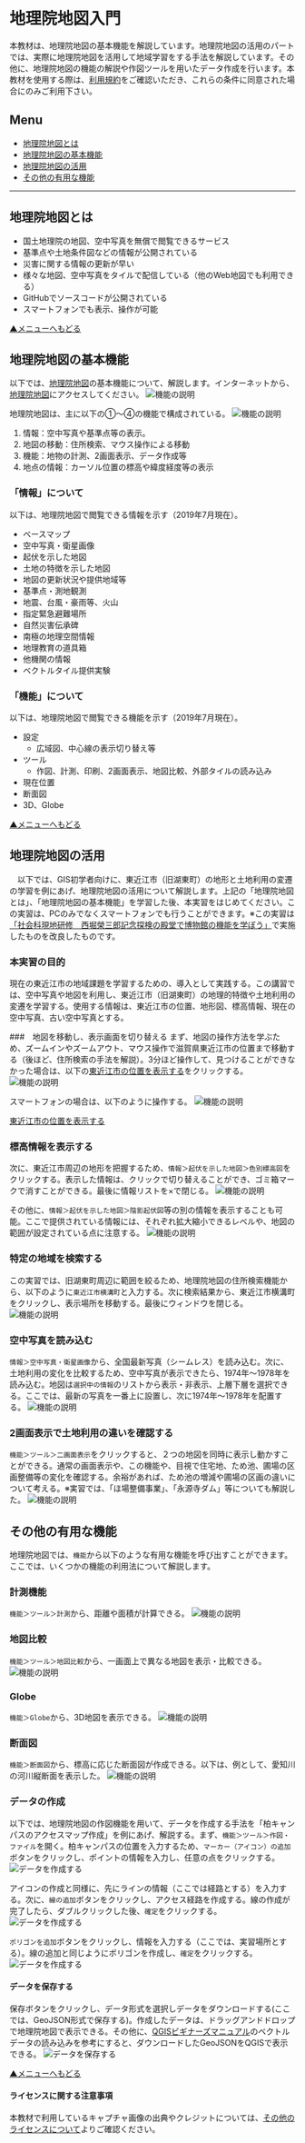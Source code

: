 # 地理院地図入門
本教材は、地理院地図の基本機能を解説しています。地理院地図の活用のパートでは、実際に地理院地図を活用して地域学習をする手法を解説しています。その他に、地理院地図の機能の解説や作図ツールを用いたデータ作成を行います。本教材を使用する際は、[利用規約]をご確認いただき、これらの条件に同意された場合にのみご利用下さい。

**Menu**
------
* [地理院地図とは](#地理院地図とは)
* [地理院地図の基本機能](#地理院地図の基本機能)
* [地理院地図の活用](#地理院地図の活用)
* [その他の有用な機能](#その他の有用な機能)

--------

## 地理院地図とは

- 国土地理院の地図、空中写真を無償で閲覧できるサービス
- 基準点や土地条件図などの情報が公開されている
- 災害に関する情報の更新が早い
- 様々な地図、空中写真をタイルで配信している（他のWeb地図でも利用できる）
- GitHubでソースコードが公開されている
- スマートフォンでも表示、操作が可能

[▲メニューへもどる]

## 地理院地図の基本機能
以下では、[地理院地図]の基本機能について、解説します。インターネットから、[地理院地図]にアクセスしてください。
![機能の説明](pic/gsipic_1.png)

地理院地図は、主に以下の①～④の機能で構成されている。
![機能の説明](pic/gsipic_2.png)

1. 情報：空中写真や基準点等の表示。
2. 地図の移動：住所検索、マウス操作による移動
3. 機能：地物の計測、2画面表示、データ作成等
4. 地点の情報：カーソル位置の標高や緯度経度等の表示

### 「情報」について
以下は、地理院地図で閲覧できる情報を示す（2019年7月現在）。
- ベースマップ
- 空中写真・衛星画像
- 起伏を示した地図
- 土地の特徴を示した地図
- 地図の更新状況や提供地域等
- 基準点・測地観測
- 地震、台風・豪雨等、火山
- 指定緊急避難場所
- 自然災害伝承碑
- 南極の地理空間情報
- 地理教育の道具箱
- 他機関の情報
- ベクトルタイル提供実験

### 「機能」について
以下は、地理院地図で閲覧できる機能を示す（2019年7月現在）。
- 設定
  - 広域図、中心線の表示切り替え等
- ツール
  - 作図、計測、印刷、2画面表示、地図比較、外部タイルの読み込み
- 現在位置
- 断面図
- 3D、Globe

[▲メニューへもどる]

## 地理院地図の活用
　以下では、GIS初学者向けに、東近江市（旧湖東町）の地形と土地利用の変遷の学習を例にあげ、地理院地図の活用について解説します。上記の「地理院地図とは」、「地理院地図の基本機能」を学習した後、本実習をはじめてください。この実習は、PCのみでなくスマートフォンでも行うことができます。※この実習は[「社会科現地研修　西堀榮三郎記念探検の殿堂で博物館の機能を学ぼう」](http://hdtopography.blogspot.com/2019/07/blog-post.html)で実施したものを改良したものです。

### 本実習の目的
現在の東近江市の地域課題を学習するための、導入として実践する。この講習では、空中写真や地図を利用し、東近江市（旧湖東町）の地理的特徴や土地利用の変遷を学習する。使用する情報は、東近江市の位置、地形図、標高情報、現在の空中写真、古い空中写真とする。

###　地図を移動し、表示画面を切り替える
まず、地図の操作方法を学ぶため、ズームインやズームアウト、マウス操作で滋賀県東近江市の位置まで移動する（後ほど、住所検索の手法を解説）。3分ほど操作して、見つけることができなかった場合は、以下の[東近江市の位置を表示する]をクリックする。
![機能の説明](pic/gsipic_3.png)

スマートフォンの場合は、以下のように操作する。
![機能の説明](pic/gsipic_4.png)

[東近江市の位置を表示する]

[東近江市の位置を表示する]:https://maps.gsi.go.jp/#12/35.100249/136.220512/&base=std&ls=std&disp=1&vs=c1j0h0k0l0u0t0z0r0s0m0f1

### 標高情報を表示する
次に、東近江市周辺の地形を把握するため、`情報＞起伏を示した地図＞色別標高図`をクリックする。表示した情報は、クリックで切り替えることができ、ゴミ箱マークで消すことができる。最後に情報リストを×で閉じる。
![機能の説明](pic/gsipic_5.png)

その他に、`情報＞起伏を示した地図＞陰影起伏図`等の別の情報を表示することも可能。ここで提供されている情報には、それぞれ拡大縮小できるレベルや、地図の範囲が設定されている点に注意する。
![機能の説明](pic/gsipic_6.png)

### 特定の地域を検索する
この実習では、旧湖東町周辺に範囲を絞るため、地理院地図の住所検索機能から、以下のように`東近江市横溝町`と入力する。次に検索結果から、東近江市横溝町をクリックし、表示場所を移動する。最後にウィンドウを閉じる。
![機能の説明](pic/gsipic_7.png)

### 空中写真を読み込む
`情報＞空中写真・衛星画像`から、全国最新写真（シームレス）を読み込む。次に、土地利用の変化を比較するため、空中写真が表示できたら、1974年～1978年を読み込む。地図は`選択中の情報`のリストから表示・非表示、上層下層を選択できる。ここでは、最新の写真を一番上に設置し、次に1974年～1978年を配置する。
![機能の説明](pic/gsipic_8.png)

### 2画面表示で土地利用の違いを確認する
`機能＞ツール＞二画面表示`をクリックすると、２つの地図を同時に表示し動かすことができる。通常の画面表示や、この機能や、目視で住宅地、ため池、圃場の区画整備等の変化を確認する。余裕があれば、ため池の増減や圃場の区画の違いについて考える。※実習では、「ほ場整備事業」、「永源寺ダム」等についても解説した。
![機能の説明](pic/gsipic_9.png)

## その他の有用な機能
地理院地図では、`機能`から以下のような有用な機能を呼び出すことができます。ここでは、いくつかの機能の利用法について解説します。

### 計測機能
`機能＞ツール＞計測`から、距離や面積が計算できる。
![機能の説明](pic/gsipic_10.png)

### 地図比較
`機能＞ツール＞地図比較`から、一画面上で異なる地図を表示・比較できる。
![機能の説明](pic/gsipic_11.png)
### Globe
`機能＞Globe`から、3D地図を表示できる。
![機能の説明](pic/gsipic_12.png)

### 断面図
`機能＞断面図`から、標高に応じた断面図が作成できる。以下は、例として、愛知川の河川縦断面を表示した。
![機能の説明](pic/gsipic_13.png)

### データの作成
以下では、地理院地図の作図機能を用いて、データを作成する手法を「柏キャンパスのアクセスマップ作成」を例にあげ、解説する。まず、`機能＞ツール＞作図・ファイル`を開く。柏キャンパスの位置を入力するため、`マーカー（アイコン）の追加`ボタンをクリックし、ポイントの情報を入力し、任意の点をクリックする。
![データを作成する](pic/gsipic_14.png)

アイコンの作成と同様に、先にラインの情報（ここでは経路とする）を入力する。次に、`線の追加`ボタンをクリックし、アクセス経路を作成する。線の作成が完了したら、ダブルクリックした後、`確定`をクリックする。
![データを作成する](pic/gsipic_15.png)

`ポリゴンを追加`ボタンをクリックし、情報を入力する（ここでは、実習場所とする）。線の追加と同じようにポリゴンを作成し、`確定`をクリックする。
![データを作成する](pic/gsipic_16.png)

#### データを保存する
保存ボタンをクリックし、データ形式を選択しデータをダウンロードする(ここでは、GeoJSON形式で保存する)。作成したデータは、ドラッグアンドドロップで地理院地図で表示できる。その他に、[QGISビギナーズマニュアル]のベクトルデータの読み込みを参考にすると、ダウンロードしたGeoJSONをQGISで表示できる。
![データを保存する](pic/gsipic_17.png)

[▲メニューへもどる]

#### ライセンスに関する注意事項
本教材で利用しているキャプチャ画像の出典やクレジットについては、[その他のライセンスについて]よりご確認ください。

[その他のライセンスについて]:../../lisence.md
[地理院地図]:http://maps.gsi.go.jp
[▲メニューへもどる]:./gsimap.md#Menu
[利用規約]:../../../policy.md
[利用規約]:../../../policy.md
[その他のライセンスについて]:../../license.md
[よくある質問とエラー]:../../questions/questions.md

[GISの基本概念]:../../00/00.md
[QGISビギナーズマニュアル]:../../QGIS/QGIS.md
[GRASSビギナーズマニュアル]:../../GRASS/GRASS.md
[リモートセンシングとその解析]:../../06/06.md
[既存データの地図データと属性データ]:../../07/07.md
[空間データ]:../../08/08.md
[空間データベース]:../../09/09.md
[空間データの統合・修正]:../../10/10.md
[基本的な空間解析]:../../11/11.md
[ネットワーク分析]:../../12/12.md
[領域分析]:../../13/13.md
[点データの分析]:../../14/14.md
[ラスタデータの分析]:../../15/15.md
[傾向面分析]:../../16/16.md
[空間的自己相関]:../../17/17.md
[空間補間]:../../18/18.md
[空間相関分析]:../../19/19.md
[空間分析におけるスケール]:../../20/20.md
[視覚的伝達]:../../21/21.md
[参加型GISと社会貢献]:../../26/26.md

[地理院地図]:https://maps.gsi.go.jp
[e-Stat]:https://www.e-stat.go.jp/
[国土数値情報]:http://nlftp.mlit.go.jp/ksj/
[基盤地図情報]:http://www.gsi.go.jp/kiban/
[地理院タイル]:http://maps.gsi.go.jp/development/ichiran.html
